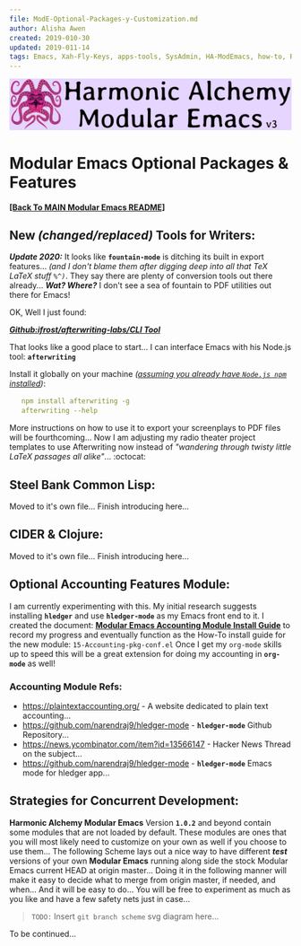 ```yaml
---
file: ModE-Optional-Packages-y-Customization.md
author: Alisha Awen
created: 2019-010-30
updated: 2019-011-14
tags: Emacs, Xah-Fly-Keys, apps-tools, SysAdmin, HA-ModEmacs, how-to, README 
---
```

<!-- #Emacs #Xah-Fly-Keys #apps-tools #SysAdmin #HA-ModEmacs #how-to #README -->

![Banner](./media/Modular-Emacs-Github-Banner-v3.png)

# Modular Emacs Optional Packages & Features

**[\[Back To MAIN Modular Emacs README\]](../README.md)**

## New _(changed/replaced)_ Tools for Writers:

**_Update 2020:_** It looks like **`fountain-mode`** is ditching its built in export features... _(and I don't blame them after digging deep into all that TeX LaTeX stuff `%^)`_.  They say there are plenty of conversion tools out there already... **_Wat? Where?_** I don't see a sea of fountain to PDF utilities out there for Emacs!  

OK, Well I just found:

**_[Github:ifrost/afterwriting-labs/CLI Tool](https://github.com/ifrost/afterwriting-labs/blob/master/docs/clients.md)_**

That looks like a good place to start... I can interface Emacs with his Node.js tool: **`afterwriting`**

Install it globally on your machine _([assuming you already have `Node.js npm` installed](./ModE-Install-NODE.md))_:

```yaml
   npm install afterwriting -g
   afterwriting --help
```

More instructions on how to use it to export your screenplays to PDF files will be fourthcoming...  Now I am adjusting my radio theater project templates to use Afterwriting now instead of _"wandering through twisty little LaTeX passages all alike"_... :octocat:

## Steel Bank Common Lisp:

Moved to it's own file... Finish introducing here...

## CIDER & Clojure:

Moved to it's own file... Finish introducing here...


## Optional Accounting Features Module:

I am currently experimenting with this.  My initial research suggests installing **`hledger`** and use **`hledger-mode`** as my Emacs front end to it.  I created the document: **[Modular Emacs Accounting Module Install Guide](ModE-Accounting-Module-Configuration.md)** to record my progress and eventually function as the How-To install guide for the new module: `15-Accounting-pkg-conf.el` Once I get my `org-mode` skills up to speed this will be a great extension for doing my accounting in **`org-mode`** as well!

### Accounting Module Refs:
- https://plaintextaccounting.org/ - A website dedicated to plain text accounting...
- https://github.com/narendraj9/hledger-mode - **`hledger-mode`** Github Repository...
- https://news.ycombinator.com/item?id=13566147 - Hacker News Thread on the subject...
- https://github.com/narendraj9/hledger-mode - **`hledger-mode`** Emacs mode for hledger app... 

## Strategies for Concurrent Development:

**Harmonic Alchemy Modular Emacs** Version **`1.0.2`** and beyond contain some modules that are not loaded by default.  These modules are ones that you will most likely need to customize on your own as well if you choose to use them...  The following Scheme lays out a nice way to have different **_test_** versions of your own **Modular Emacs** running along side the stock Modular Emacs current HEAD at origin master...  Doing it in the following manner will make it easy to decide what to merge from origin master, if needed, and when... And it will be easy to do... You will be free to experiment as much as you like and have a few safety nets just in case...

> `TODO:` Insert `git branch scheme` svg diagram here...

To be continued...




